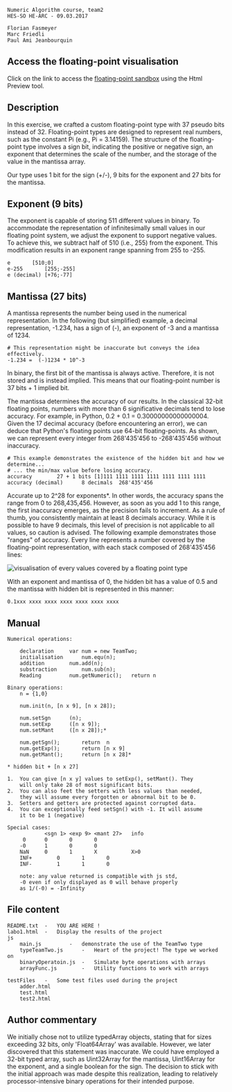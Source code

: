 	
	Numeric Algorithm course, team2 
	HES-SO HE-ARC - 09.03.2017
	
	Florian Fasmeyer
	Marc Friedli
	Paul Ami Jeanbourquin

## Access the floating-point visualisation

Click on the link to access the [floating-point sandbox](https://htmlpreview.github.io/?https://github.com/FlorianFasmeyer/HeArc_AN_team2/blob/master/Labo1/labo1.html) using the Html Preview tool.



## Description

In this exercise, we crafted a custom floating-point type with 37 pseudo bits instead of 32. Floating-point types are designed to represent real numbers, such as the constant Pi (e.g., Pi = 3.14159). The structure of the floating-point type involves a sign bit, indicating the positive or negative sign, an exponent that determines the scale of the number, and the storage of the value in the mantissa array.

Our type uses 1 bit for the sign (+/-), 9 bits for the exponent and 27 bits for the mantissa.
	
## Exponent (9 bits)

The exponent is capable of storing 511 different values in binary. To accommodate the representation of infinitesimally small values in our floating point system, we adjust the exponent to support negative values. To achieve this, we subtract half of 510 (i.e., 255) from the exponent. This modification results in an exponent range spanning from 255 to -255.

	e		[510;0]
	e-255 		[255;-255]
 	e (decimal)	[+76;-77]

			
## Mantissa (27 bits)

A mantissa represents the number being used in the numerical representation. In the following (but simplified) example, a decimal representation, -1.234, has a sign of (-), an exponent of -3 and a mantissa of 1234.

	# This representation might be inaccurate but conveys the idea effectively.
 	-1.234 =  (-)1234 * 10^-3 

In binary, the first bit of the mantissa is always active. Therefore, it is not stored and is instead implied. This means that our floating-point number is 37 bits + 1 implied bit.

The mantissa determines the accuracy of our results. In the classical 32-bit floating points, numbers with more than 6 significative decimals tend to lose accuracy. For example, in Python, 0.2 + 0.1 = 0.30000000000000004. Given the 17 decimal accuracy (before encountering an error), we can deduce that Python's floating points use 64-bit floating-points. As shown, we can represent every integer from 268'435'456 to -268'435'456 without inaccuracy.

	# This example demonstrates the existence of the hidden bit and how we determine...
 	# ... the min/max value before losing accuracy.
	accuracy		27 + 1 bits	[1]111 1111 1111 1111 1111 1111 1111
	accuracy (decimal)   	8 decimals	268'435'456


Accurate up to 2^28 for exponents*. In other words, the accuracy spans the range from 0 to 268,435,456. However, as soon as you add 1 to this range, the first inaccuracy emerges, as the precision fails to increment. As a rule of thumb, you consistently maintain at least 8 decimals accuracy. While it is possible to have 9 decimals, this level of precision is not applicable to all values, so caution is advised. The following example demonstrates those "ranges" of accuracy. Every line represents a number covered by the floating-point representation, with each stack composed of 268'435'456 lines:
	
![visualisation of every values covered by a floating point type](https://jasss.soc.surrey.ac.uk/9/4/4/fig1.jpg)

With an exponent and mantissa of 0, the hidden bit has a value of 0.5 and the mantissa with hidden bit is represented in this manner: 

	0.1xxx xxxx xxxx xxxx xxxx xxxx xxxx

 
## Manual

	Numerical operations:
		
		declaration		var num = new TeamTwo;
		initialisation		num.equ(n);
		addition		num.add(n);
		substraction		num.sub(n);
		Reading			num.getNumeric();	return n
		
	Binary operations:
		n = {1,0}
		
		num.init(n, [n x 9], [n x 28]);
		
		num.setSgn		(n);  
		num.setExp		([n x 9]);
		num.setMant		([n x 28]);*
		
		num.getSgn();		return  n
		num.getExp();		return [n x 9]
		num.getMant();		return [n x 28]*
		
	* hidden bit + [n x 27]
	
	1.	You can give [n x y] values to setExp(), setMant(). They 
		will only take 28 of most significant bits.
	2.	You can also feet the setters with less values than needed,
		they will assume every forgotten or abnormal bit to be 0.
	3.	Setters and getters are protected against corrupted data.
	4.	You can exceptionally feed setSgn() with -1. It will assume
		it to be 1 (negative)

	Special cases:
				<sgn 1>	<exp 9>	<mant 27>	info
		 0 		0	 	0 		0
		-0 		1	 	0 		0
		NaN		0		1		X			X>0	
		INF+		0		1		0
		INF-		1		1 		0
		
		note: any value returned is compatible with js std,
		-0 even if only displayed as 0 will behave properly
		as 1/(-0) = -Infinity
		
## File content
	
	README.txt	-	YOU ARE HERE !
	labo1.html	-	Display the results of the project
	js
		main.js			-	demonstrate the use of the TeamTwo type
		typeTeamTwo.js		-	Heart of the project! The type we worked on
		binaryOperatoin.js	-	Simulate byte operations with arrays
		arrayFunc.js		-	Utility functions to work with arrays 
		
	testFiles	-	Some test files used during the project
		adder.html
		test.html
		test2.html
		
## Author commentary

We initially chose not to utilize typedArray objects, stating that for sizes exceeding 32 bits, only 'Float64Array' was available. However, we later discovered that this statement was inaccurate. We could have employed a 32-bit typed array, such as Uint32Array for the mantissa, Uint16Array for the exponent, and a single boolean for the sign. The decision to stick with the initial approach was made despite this realization, leading to relatively processor-intensive binary operations for their intended purpose.

